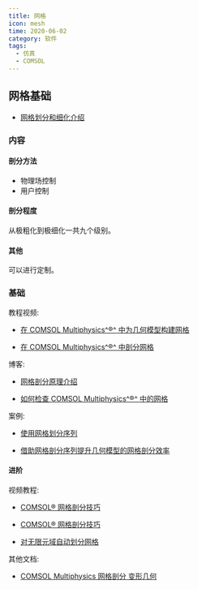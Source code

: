```yaml
---
title: 网格
icon: mesh
time: 2020-06-02
category: 软件
tags:
  - 仿真
  - COMSOL
---
```


## 网格基础

- [网格划分和细化介绍](mesh-intro.md)

### 内容

#### 剖分方法

- 物理场控制
- 用户控制

#### 剖分程度

从极粗化到极细化一共九个级别。

#### 其他

可以进行定制。

### 基础

教程视频:

- [在 COMSOL Multiphysics^®^ 中为几何模型构建网格](https://cn.comsol.com/video/building-the-mesh-for-a-model-geometry-in-comsol-multiphysics)

- [在 COMSOL Multiphysics^®^ 中剖分网格](https://cn.comsol.com/video/meshing-in-comsol-multiphysics-tutorial-cn)

博客:

- [网格剖分原理介绍](https://cn.comsol.com/blogs/improved-capabilities-for-meshing-with-tetrahedral-elements/)

- [如何检查 COMSOL Multiphysics^®^ 中的网格](https://cn.comsol.com/blogs/how-to-inspect-your-mesh-in-comsol-multiphysics/)

案例:

- [使用网格划分序列](https://cn.comsol.com/model/using-meshing-sequences-13869)

- [借助网格剖分序列提升几何模型的网格剖分效率](https://cn.comsol.com/blogs/efficiently-mesh-your-model-geometry-with-meshing-sequences/)

#### 进阶

视频教程:

- [COMSOL® 网格剖分技巧](https://cn.comsol.com/video/meshing-techniques-in-comsol-multiphysics-webinar-cn)

- [COMSOL® 网格剖分技巧](https://cn.comsol.com/video/meshing-tips-comsol-multiphysics)

- [对无限元域自动划分网格](https://cn.comsol.com/video/automated-meshing-infinite-element-domains)

其他文档:

- [COMSOL Multiphysics 网格剖分 变形几何](https://wenku.baidu.com/view/8d2eebe4eff9aef8941e06fe.html)
